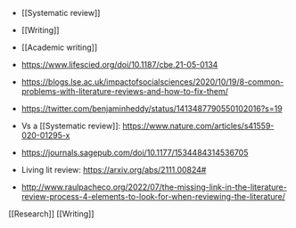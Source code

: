 - [[Systematic review]]
- [[Writing]]
- [[Academic writing]]

- https://www.lifescied.org/doi/10.1187/cbe.21-05-0134
- https://blogs.lse.ac.uk/impactofsocialsciences/2020/10/19/8-common-problems-with-literature-reviews-and-how-to-fix-them/
- https://twitter.com/benjaminheddy/status/1413487790550102016?s=19
- Vs a [[Systematic review]]: https://www.nature.com/articles/s41559-020-01295-x

- https://journals.sagepub.com/doi/10.1177/1534484314536705

- Living lit review: https://arxiv.org/abs/2111.00824#

- http://www.raulpacheco.org/2022/07/the-missing-link-in-the-literature-review-process-4-elements-to-look-for-when-reviewing-the-literature/

[[Research]] [[Writing]]
